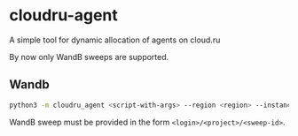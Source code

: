 # cloudru-agent
A simple tool for dynamic allocation of agents on cloud.ru

By now only WandB sweeps are supported.

## Wandb
```sh
python3 -m cloudru_agent <script-with-args> --region <region> --instance_type <type> --base_image <image> --capacity <num-runs>
```

WandB sweep must be provided in the form ```<login>/<project>/<sweep-id>```.
